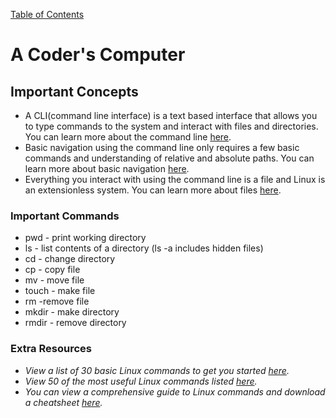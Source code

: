 [Table of Contents](https://peterjast.github.io/reading-notes/)

# **A Coder's Computer**

## Important Concepts

* A CLI(command line interface) is a text based interface that allows you to type commands to the system and interact with files and directories. You can learn more about the command line [here](https://ryanstutorials.net/linuxtutorial/commandline.php).
* Basic navigation using the command line only requires a few basic commands and understanding of relative and absolute paths. You can learn more about basic navigation [here](https://ryanstutorials.net/linuxtutorial/navigation.php).
* Everything you interact with using the command line is a file and Linux is an extensionless system. You can learn more about files [here](https://ryanstutorials.net/linuxtutorial/aboutfiles.php).


### Important Commands

* pwd - print working directory
* ls - list contents of a directory (ls -a includes hidden files)
* cd - change directory
* cp - copy file
* mv - move file
* touch - make file
* rm -remove file
* mkdir - make directory
* rmdir - remove directory

### Extra Resources

* *View a list of 30 basic Linux commands to get you started [here](https://www.hostinger.com/tutorials/linux-commands).*
* *View 50 of the most useful Linux commands listed [here](https://www.ubuntupit.com/best-linux-commands-to-run-in-the-terminal/).*
* *You can view a comprehensive guide to Linux commands and download a cheatsheet [here](https://phoenixnap.com/kb/linux-commands-cheat-sheet).*
